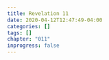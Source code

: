 ```yaml
---
title: Revelation 11
date: 2020-04-12T12:47:49-04:00
categories: []
tags: []
chapter: "011"
inprogress: false
---
```


